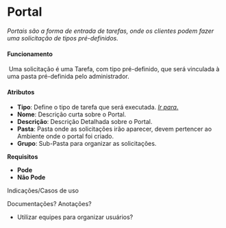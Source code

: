 # Portal

*Portais são a forma de entrada de tarefas, onde os clientes podem fazer uma solicitação de tipos pré-definidos.*

#### Funcionamento

​	Uma solicitação é uma Tarefa, com tipo pré-definido, que será vinculada à uma pasta pré-definida pelo administrador.

#### Atributos

- **Tipo**: Define o tipo de tarefa que será executada. [*Ir para*.](Tarefa-Tipo.md)
- **Nome**: Descrição curta sobre o Portal.
- **Descrição**: Descrição Detalhada sobre o Portal.
- **Pasta**: Pasta onde as solicitações irão aparecer, devem pertencer ao Ambiente onde o portal foi criado.
- **Grupo**: Sub-Pasta para organizar as solicitações.

**Requisitos**

- **Pode**
- **Não Pode**

Indicações/Casos de uso





Documentações? Anotações?

- Utilizar equipes para organizar usuários?